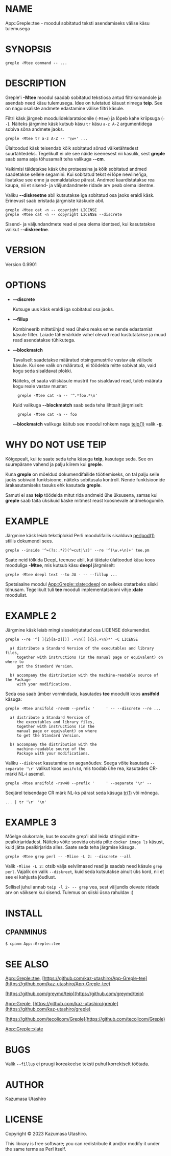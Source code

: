 # NAME

App::Greple::tee - moodul sobitatud teksti asendamiseks välise käsu tulemusega

# SYNOPSIS

    greple -Mtee command -- ...

# DESCRIPTION

Greple'i **-Mtee** moodul saadab sobitatud tekstiosa antud filtrikomandole ja asendab need käsu tulemusega. Idee on tuletatud käsust nimega **teip**. See on nagu osaliste andmete edastamine välise filtri käsule.

Filtri käsk järgneb moodulideklaratsioonile (`-Mtee`) ja lõpeb kahe kriipsuga (`--`). Näiteks järgmine käsk kutsub käsu `tr` käsu `a-z A-Z` argumentidega sobiva sõna andmete jaoks.

    greple -Mtee tr a-z A-Z -- '\w+' ...

Ülaltoodud käsk teisendab kõik sobitatud sõnad väiketähtedest suurtähtedeks. Tegelikult ei ole see näide iseenesest nii kasulik, sest **greple** saab sama asja tõhusamalt teha valikuga **--cm**.

Vaikimisi täidetakse käsk ühe protsessina ja kõik sobitatud andmed saadetakse sellele segamini. Kui sobitatud tekst ei lõpe newline'iga, lisatakse see enne ja eemaldatakse pärast. Andmed kaardistatakse rea kaupa, nii et sisend- ja väljundandmete ridade arv peab olema identne.

Valiku **--diskreetne** abil kutsutakse iga sobitatud osa jaoks eraldi käsk. Erinevust saab eristada järgmiste käskude abil.

    greple -Mtee cat -n -- copyright LICENSE
    greple -Mtee cat -n -- copyright LICENSE --discrete

Sisend- ja väljundandmete read ei pea olema identsed, kui kasutatakse valikut **--diskreetne**.

# VERSION

Version 0.9901

# OPTIONS

- **--discrete**

    Kutsuge uus käsk eraldi iga sobitatud osa jaoks.

- **--fillup**

    Kombineerib mittetühjad read üheks reaks enne nende edastamist käsule filter. Laiade tähemärkide vahel olevad read kustutatakse ja muud read asendatakse tühikutega.

- **--blockmatch**

    Tavaliselt saadetakse määratud otsingumustrile vastav ala välisele käsule. Kui see valik on määratud, ei töödelda mitte sobivat ala, vaid kogu seda sisaldavat plokki.

    Näiteks, et saata väliskäsule mustrit `foo` sisaldavad read, tuleb määrata kogu reale vastav muster:

        greple -Mtee cat -n -- '^.*foo.*\n'

    Kuid valikuga **--blockmatch** saab seda teha lihtsalt järgmiselt:

        greple -Mtee cat -n -- foo

    **--blockmatch** valikuga käitub see moodul rohkem nagu [teip(1)](http://man.he.net/man1/teip) valik **-g**.

# WHY DO NOT USE TEIP

Kõigepealt, kui te saate seda teha käsuga **teip**, kasutage seda. See on suurepärane vahend ja palju kiirem kui **greple**.

Kuna **greple** on mõeldud dokumendifailide töötlemiseks, on tal palju selle jaoks sobivaid funktsioone, näiteks sobitusala kontroll. Nende funktsioonide ärakasutamiseks tasuks ehk kasutada **greple**.

Samuti ei saa **teip** töödelda mitut rida andmeid ühe üksusena, samas kui **greple** saab täita üksikuid käske mitmest reast koosnevale andmekogumile.

# EXAMPLE

Järgmine käsk leiab tekstiplokid Perli moodulifailis sisalduva [perlpod(1)](http://man.he.net/man1/perlpod) stiilis dokumendi sees.

    greple --inside '^=(?s:.*?)(^=cut|\z)' --re '^(\w.+\n)+' tee.pm

Saate neid tõlkida DeepL teenuse abil, kui täidate ülaltoodud käsu koos mooduliga **-Mtee**, mis kutsub käsu **deepl** järgmiselt:

    greple -Mtee deepl text --to JA - -- --fillup ...

Spetsiaalne moodul [App::Greple::xlate::deepl](https://metacpan.org/pod/App%3A%3AGreple%3A%3Axlate%3A%3Adeepl) on selleks otstarbeks siiski tõhusam. Tegelikult tuli **tee** mooduli implementatsiooni vihje **xlate** moodulist.

# EXAMPLE 2

Järgmine käsk leiab mingi sissekirjutatud osa LICENSE dokumendist.

    greple --re '^[ ]{2}[a-z][)] .+\n([ ]{5}.+\n)*' -C LICENSE

      a) distribute a Standard Version of the executables and library files,
         together with instructions (in the manual page or equivalent) on where to
         get the Standard Version.
    
      b) accompany the distribution with the machine-readable source of the Package
         with your modifications.
    

Seda osa saab ümber vormindada, kasutades **tee** moodulit koos **ansifold** käsuga:

    greple -Mtee ansifold -rsw40 --prefix '     ' -- --discrete --re ...

      a) distribute a Standard Version of
         the executables and library files,
         together with instructions (in the
         manual page or equivalent) on where
         to get the Standard Version.
    
      b) accompany the distribution with the
         machine-readable source of the
         Package with your modifications.

Valiku `--diskreet` kasutamine on aeganõudev. Seega võite kasutada `--separate '\r'` valikut koos `ansifold`, mis toodab ühe rea, kasutades CR-märki NL-i asemel.

    greple -Mtee ansifold -rsw40 --prefix '     ' --separate '\r' --

Seejärel teisendage CR märk NL-ks pärast seda käsuga [tr(1)](http://man.he.net/man1/tr) või mõnega.

    ... | tr '\r' '\n'

# EXAMPLE 3

Mõelge olukorrale, kus te soovite grep'i abil leida stringid mitte-pealkirjaridadest. Näiteks võite soovida otsida pilte `docker image ls` käsust, kuid jätta pealkirjarida alles. Saate seda teha järgmise käsuga.

    greple -Mtee grep perl -- -Mline -L 2: --discrete --all

Valik `-Mline -L 2:` otsib välja eelviimased read ja saadab need käsule `grep perl`. Vajalik on valik `--diskreet`, kuid seda kutsutakse ainult üks kord, nii et see ei kahjusta jõudlust.

Sellisel juhul annab `teip -l 2- -- grep` vea, sest väljundis olevate ridade arv on väiksem kui sisend. Tulemus on siiski üsna rahuldav :)

# INSTALL

## CPANMINUS

    $ cpanm App::Greple::tee

# SEE ALSO

[App::Greple::tee](https://metacpan.org/pod/App%3A%3AGreple%3A%3Atee), [https://github.com/kaz-utashiro/App-Greple-tee](https://github.com/kaz-utashiro/App-Greple-tee)

[https://github.com/greymd/teip](https://github.com/greymd/teip)

[App::Greple](https://metacpan.org/pod/App%3A%3AGreple), [https://github.com/kaz-utashiro/greple](https://github.com/kaz-utashiro/greple)

[https://github.com/tecolicom/Greple](https://github.com/tecolicom/Greple)

[App::Greple::xlate](https://metacpan.org/pod/App%3A%3AGreple%3A%3Axlate)

# BUGS

Valik `--fillup` ei pruugi koreakeelse teksti puhul korrektselt töötada.

# AUTHOR

Kazumasa Utashiro

# LICENSE

Copyright © 2023 Kazumasa Utashiro.

This library is free software; you can redistribute it and/or modify
it under the same terms as Perl itself.
